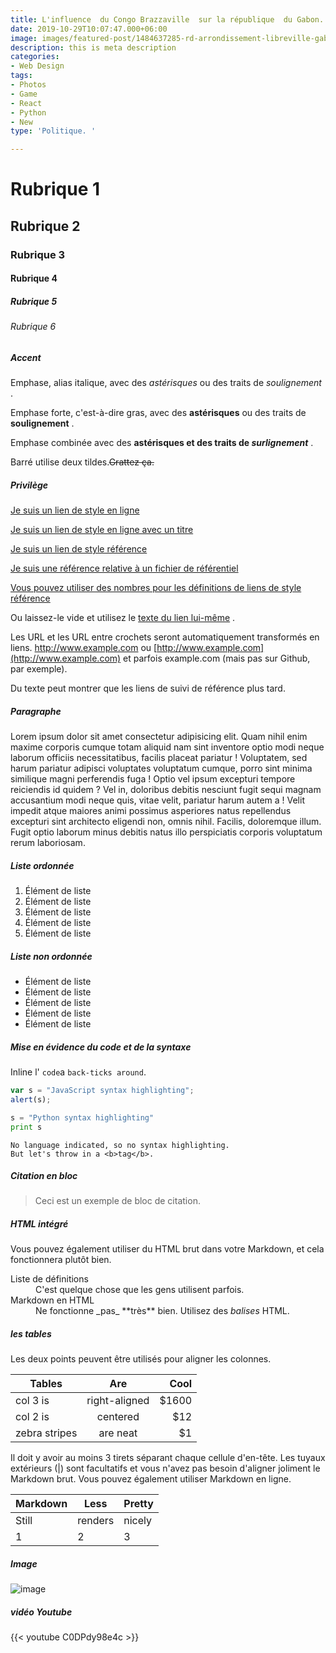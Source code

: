 ```yaml
---
title: L'influence  du Congo Brazzaville  sur la république  du Gabon.
date: 2019-10-29T10:07:47.000+06:00
image: images/featured-post/1484637285-rd-arrondissement-libreville-gabon-690x378.jpg
description: this is meta description
categories:
- Web Design
tags:
- Photos
- Game
- React
- Python
- New
type: 'Politique. '

---
```

# Rubrique 1

## Rubrique 2

### Rubrique 3

#### Rubrique 4

##### Rubrique 5

###### Rubrique 6

<h>

##### Accent

Emphase, alias italique, avec des _astérisques_ ou des traits de _soulignement_ .

Emphase forte, c'est-à-dire gras, avec des **astérisques** ou des traits de **soulignement** .

Emphase combinée avec des **astérisques et des traits de _surlignement_** .

Barré utilise deux tildes.~~Grattez ça.~~

<h>

##### Privilège

[Je suis un lien de style en ligne](https://www.google.com)

[Je suis un lien de style en ligne avec un titre](https://www.google.com "Google's Homepage")

[Je suis un lien de style référence](https://www.mozilla.org)

[Je suis une référence relative à un fichier de référentiel](../blob/master/LICENSE)

[Vous pouvez utiliser des nombres pour les définitions de liens de style référence](http://slashdot.org)

Ou laissez-le vide et utilisez le [texte du lien lui-même](http://www.reddit.com) .

Les URL et les URL entre crochets seront automatiquement transformés en liens. http://www.example.com ou [http://www.example.com](http://www.example.com) et parfois example.com (mais pas sur Github, par exemple).

Du texte peut montrer que les liens de suivi de référence plus tard.

<h>

##### Paragraphe

Lorem ipsum dolor sit amet consectetur adipisicing elit. Quam nihil enim maxime corporis cumque totam aliquid nam sint inventore optio modi neque laborum officiis necessitatibus, facilis placeat pariatur ! Voluptatem, sed harum pariatur adipisci voluptates voluptatum cumque, porro sint minima similique magni perferendis fuga ! Optio vel ipsum excepturi tempore reiciendis id quidem ? Vel in, doloribus debitis nesciunt fugit sequi magnam accusantium modi neque quis, vitae velit, pariatur harum autem a ! Velit impedit atque maiores animi possimus asperiores natus repellendus excepturi sint architecto eligendi non, omnis nihil. Facilis, doloremque illum. Fugit optio laborum minus debitis natus illo perspiciatis corporis voluptatum rerum laboriosam.

<h>

##### Liste ordonnée

1. Élément de liste
2. Élément de liste
3. Élément de liste
4. Élément de liste
5. Élément de liste

##### Liste non ordonnée

* Élément de liste
* Élément de liste
* Élément de liste
* Élément de liste
* Élément de liste

<h>

##### Mise en évidence du code et de la syntaxe

Inline l' `code`a `back-ticks around`.

```javascript
var s = "JavaScript syntax highlighting";
alert(s);
```

```python
s = "Python syntax highlighting"
print s
```

    No language indicated, so no syntax highlighting. 
    But let's throw in a <b>tag</b>.

<h>

##### Citation en bloc

> Ceci est un exemple de bloc de citation.

<h>

##### HTML intégré

Vous pouvez également utiliser du HTML brut dans votre Markdown, et cela fonctionnera plutôt bien.

<dl> <dt>Liste de définitions</dt> <dd>C'est quelque chose que les gens utilisent parfois.</dd>

<dt>Markdown en HTML</dt> <dd>Ne fonctionne _pas_ **très** bien. Utilisez des <em>balises</em> HTML.</dd> </dl>

<h>

##### les tables

Les deux points peuvent être utilisés pour aligner les colonnes.

| Tables | Are | Cool |
| --- | :---: | ---: |
| col 3 is | right-aligned | $1600 |
| col 2 is | centered | $12 |
| zebra stripes | are neat | $1 |

Il doit y avoir au moins 3 tirets séparant chaque cellule d'en-tête. Les tuyaux extérieurs (|) sont facultatifs et vous n'avez pas besoin d'aligner joliment le Markdown brut. Vous pouvez également utiliser Markdown en ligne.

| Markdown | Less | Pretty |
| --- | --- | --- |
| Still | renders | nicely |
| 1 | 2 | 3 |

<h>

##### Image

![image](../../images/post/post-1.jpg)

<h>

##### vidéo Youtube

{{< youtube C0DPdy98e4c >}}
